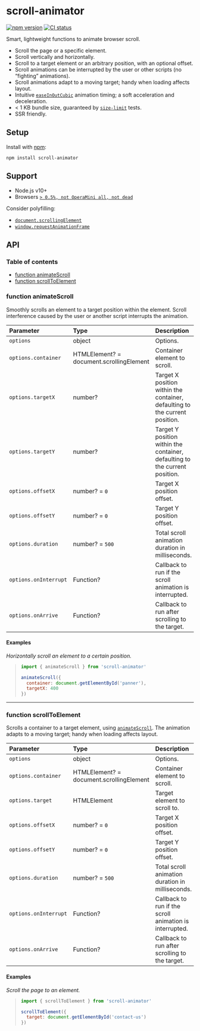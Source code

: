 # scroll-animator

[![npm version](https://badgen.net/npm/v/scroll-animator)](https://npm.im/scroll-animator) [![CI status](https://github.com/jaydenseric/scroll-animator/workflows/CI/badge.svg)](https://github.com/jaydenseric/scroll-animator/actions)

Smart, lightweight functions to animate browser scroll.

- Scroll the page or a specific element.
- Scroll vertically and horizontally.
- Scroll to a target element or an arbitrary position, with an optional offset.
- Scroll animations can be interrupted by the user or other scripts (no “fighting” animations).
- Scroll animations adapt to a moving target; handy when loading affects layout.
- Intuitive [`easeInOutCubic`](https://easings.net/#easeInOutCubic) animation timing; a soft acceleration and deceleration.
- &lt; 1 KB bundle size, guaranteed by [`size-limit`](https://npm.im/size-limit) tests.
- SSR friendly.

## Setup

Install with [npm](https://npmjs.com):

```shell
npm install scroll-animator
```

## Support

- Node.js v10+
- Browsers [`> 0.5%, not OperaMini all, not dead`](https://browserl.ist/?q=%3E+0.5%25%2C+not+OperaMini+all%2C+not+dead)

Consider polyfilling:

- [`document.scrollingElement`](https://caniuse.com/#feat=document-scrollingelement)
- [`window.requestAnimationFrame`](https://caniuse.com/#feat=requestanimationframe)

## API

### Table of contents

- [function animateScroll](#function-animatescroll)
- [function scrollToElement](#function-scrolltoelement)

### function animateScroll

Smoothly scrolls an element to a target position within the element. Scroll interference caused by the user or another script interrupts the animation.

| Parameter | Type | Description |
| :-- | :-- | :-- |
| `options` | object | Options. |
| `options.container` | HTMLElement? = document.scrollingElement | Container element to scroll. |
| `options.targetX` | number? | Target X position within the container, defaulting to the current position. |
| `options.targetY` | number? | Target Y position within the container, defaulting to the current position. |
| `options.offsetX` | number? = `0` | Target X position offset. |
| `options.offsetY` | number? = `0` | Target Y position offset. |
| `options.duration` | number? = `500` | Total scroll animation duration in milliseconds. |
| `options.onInterrupt` | Function? | Callback to run if the scroll animation is interrupted. |
| `options.onArrive` | Function? | Callback to run after scrolling to the target. |

#### Examples

_Horizontally scroll an element to a certain position._

> ```js
> import { animateScroll } from 'scroll-animator'
>
> animateScroll({
>   container: document.getElementById('panner'),
>   targetX: 400
> })
> ```

---

### function scrollToElement

Scrolls a container to a target element, using [`animateScroll`](#function-animatescroll). The animation adapts to a moving target; handy when loading affects layout.

| Parameter | Type | Description |
| :-- | :-- | :-- |
| `options` | object | Options. |
| `options.container` | HTMLElement? = document.scrollingElement | Container element to scroll. |
| `options.target` | HTMLElement | Target element to scroll to. |
| `options.offsetX` | number? = `0` | Target X position offset. |
| `options.offsetY` | number? = `0` | Target Y position offset. |
| `options.duration` | number? = `500` | Total scroll animation duration in milliseconds. |
| `options.onInterrupt` | Function? | Callback to run if the scroll animation is interrupted. |
| `options.onArrive` | Function? | Callback to run after scrolling to the target. |

#### Examples

_Scroll the page to an element._

> ```js
> import { scrollToElement } from 'scroll-animator'
>
> scrollToElement({
>   target: document.getElementById('contact-us')
> })
> ```
